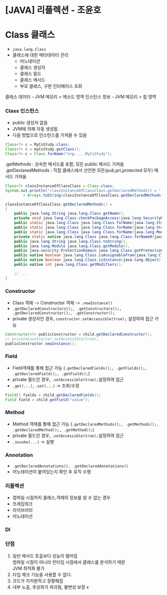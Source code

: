 # [JAVA] 리플렉션 - 조윤호

# Class 클래스
- `java.lang.Class`
- 클래스에 대한 메타데이터 관리
  - 어노테이션
  - 클래스 생성자
  - 클래스 필드
  - 클래스 메서드
  - 부모 클래스, 구현 인터페이스 조회

클레스 데이터 - JVM 메모리 > 메소드 영역
인스턴스 정보 - JVM 메모리 > 힙 영역

### Class 인스턴스
- public 생성자 없음
- JVM에 의해 자동 생성됨
- 다음 방법으로 인스턴스를 가져올 수 있음
```java
Class<?> c = MyCsStudy.class;
Class<?> c = myCsStudy.getClass();
Class<?> c = Class.forName("org.....MyCsStudy");
```

.getMethods : 상속한 메서드를 포함, 모든 public 메서드 가져옴
.getDeclaredMethods : 직접 클래스에서 선언한 모든(pub,pri,protected 모두) 메서드 가져옴

```java
Class<?> classInstanceOfClassClass = Class.class;
System.out.println("classInstanceOfClassClass.getDeclaredMethods() = "
        + Arrays.toString(classInstanceOfClassClass.getDeclaredMethods()));

classInstanceOfClassClass.getDeclaredMethods() =
[
    public java.lang.String java.lang.Class.getName(),
    private void java.lang.Class.checkPackageAccess(java.lang.SecurityManager,java.lang.ClassLoader,boolean),
    public static java.lang.Class java.lang.Class.forName(java.lang.String,boolean,java.lang.ClassLoader) throws java.lang.ClassNotFoundException,
    public static java.lang.Class java.lang.Class.forName(java.lang.String) throws java.lang.ClassNotFoundException,
    public static java.lang.Class java.lang.Class.forName(java.lang.Module,java.lang.String),
    private static native java.lang.Class java.lang.Class.forName0(java.lang.String,boolean,java.lang.ClassLoader,java.lang.Class) throws java.lang.ClassNotFoundException,
    public java.lang.String java.lang.Class.toString(),
    public java.lang.Module java.lang.Class.getModule(),
    public java.security.ProtectionDomain java.lang.Class.getProtectionDomain(),
    public native boolean java.lang.Class.isAssignableFrom(java.lang.Class),
    public native boolean java.lang.Class.isInstance(java.lang.Object),
    public native int java.lang.Class.getModifiers(),
 
    // ...
]
```

### Constructor
- Class 객체 -> Constructor 객체 -> `.newInstance()`
- `.getDeclaredConstructors();, .getConstructors();, .getDeclaredConstructor();, .getConstructor();`
- private 생성자인 경우, `constructor.setAccessible(true);` 설정하여 접근 가능
```java
Constructor<?> publicConstructor = child.getDeclaredConstructor();
// privateConstructor.setAccessible(true);
publicConstructor.newInstance();
```

### Field
- Field객체를 통해 접근 가능  (`.getDeclaredFields();, .getFields();, .getDeclaredField();, .getField();`)
- private 필드인 경우, `.setAccessible(true);`설정하여 접근
- `.get(...)`, `.set(...)` -> 조회/수정
```java
Field[] fields = child.getDeclaredFields();
Field field = child.getField("value");
```

### Method
- Method 객체를 통해 접근 가능 (`.getDeclaredMethods();, .getMethods();, .getDeclaredMethod();, .getMethod();`)
- private 필드인 경우, `.setAccessible(true);`설정하여 접근
- `.invoke(...)` -> 실행

### Annotation
- `.getDeclaredAnnotations(), .getDeclaredAnnotations()`
- 어노테이션이 붙어있는지 확인 후 로직 수행


### 리플렉션
- 컴파일 시점까지 클래스,객체의 정보를 알 수 없는 경우
- 프레임워크
- 라이브러리
- 어노테이션



### DI


### 단점
1. 일반 메서드 호출보다 성능이 떨어짐 <br>
   컴파일 시점이 아니라 런타임 시점에서 클래스를 분석하기 때문 <br>
   JVM 최적화 불가
3. 타입 체크 기능을 사용할 수 없다.
4. 코드가 지저분하고 장황해짐
5. 내부 노출, 추상화가 파괴됨, 불변성 보장 x
